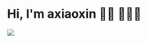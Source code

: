 # Hi, I'm axiaoxin 👋🏾 👨🏻‍💻

![](https://github-readme-stats.vercel.app/api?username=axiaoxin&show_icons=true)

